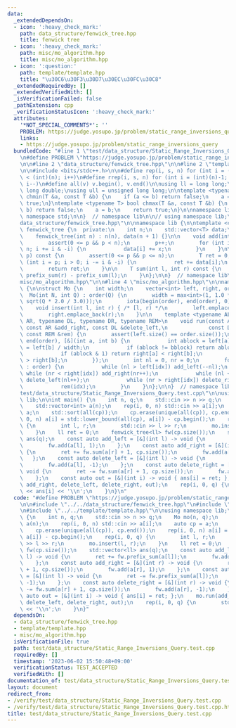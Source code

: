 ```yaml
---
data:
  _extendedDependsOn:
  - icon: ':heavy_check_mark:'
    path: data_structure/fenwick_tree.hpp
    title: fenwick tree
  - icon: ':heavy_check_mark:'
    path: misc/mo_algorithm.hpp
    title: misc/mo_algorithm.hpp
  - icon: ':question:'
    path: template/template.hpp
    title: "\u30C6\u30F3\u30D7\u30EC\u30FC\u30C8"
  _extendedRequiredBy: []
  _extendedVerifiedWith: []
  _isVerificationFailed: false
  _pathExtension: cpp
  _verificationStatusIcon: ':heavy_check_mark:'
  attributes:
    '*NOT_SPECIAL_COMMENTS*': ''
    PROBLEM: https://judge.yosupo.jp/problem/static_range_inversions_query
    links:
    - https://judge.yosupo.jp/problem/static_range_inversions_query
  bundledCode: "#line 1 \"test/data_structure/Static_Range_Inversions_Query.test.cpp\"\
    \n#define PROBLEM \"https://judge.yosupo.jp/problem/static_range_inversions_query\"\
    \n\n#line 2 \"data_structure/fenwick_tree.hpp\"\n\n#line 2 \"template/template.hpp\"\
    \n\n#include <bits/stdc++.h>\n\n#define rep(i, s, n) for (int i = (int)(s); i\
    \ < (int)(n); i++)\n#define rrep(i, s, n) for (int i = (int)(n)-1; i >= (int)(s);\
    \ i--)\n#define all(v) v.begin(), v.end()\n\nusing ll = long long;\nusing ld =\
    \ long double;\nusing ull = unsigned long long;\n\ntemplate <typename T> bool\
    \ chmin(T &a, const T &b) {\n    if (a <= b) return false;\n    a = b;\n    return\
    \ true;\n}\ntemplate <typename T> bool chmax(T &a, const T &b) {\n    if (a >=\
    \ b) return false;\n    a = b;\n    return true;\n}\n\nnamespace lib {\n\nusing\
    \ namespace std;\n\n}  // namespace lib\n\n// using namespace lib;\n#line 4 \"\
    data_structure/fenwick_tree.hpp\"\n\nnamespace lib {\n\ntemplate <class T> struct\
    \ fenwick_tree {\n  private:\n    int n;\n    std::vector<T> data;\n\n  public:\n\
    \    fenwick_tree(int n) : n(n), data(n + 1) {}\n\n    void add(int p, T x) {\n\
    \        assert(0 <= p && p < n);\n        p++;\n        for (int i = p; i <=\
    \ n; i += i & -i) {\n            data[i] += x;\n        }\n    }\n\n    T prefix_sum(int\
    \ p) const {\n        assert(0 <= p && p <= n);\n        T ret = 0;\n        for\
    \ (int i = p; i > 0; i -= i & -i) {\n            ret += data[i];\n        }\n\
    \        return ret;\n    }\n\n    T sum(int l, int r) const {\n        return\
    \ prefix_sum(r) - prefix_sum(l);\n    }\n};\n\n}  // namespace lib\n#line 2 \"\
    misc/mo_algorithm.hpp\"\n\n#line 4 \"misc/mo_algorithm.hpp\"\n\nnamespace lib\
    \ {\n\nstruct Mo {\n    int width;\n    vector<int> left, right, order;\n\n  \
    \  Mo(int N, int Q) : order(Q) {\n        width = max<int>(1, 1.0 * N / max<double>(1.0,\
    \ sqrt(Q * 2.0 / 3.0)));\n        iota(begin(order), end(order), 0);\n    }\n\n\
    \    void insert(int l, int r) { /* [l, r) */\n        left.emplace_back(l);\n\
    \        right.emplace_back(r);\n    }\n\n    template <typename AL, typename\
    \ AR, typename DL, typename DR, typename REM>\n    void run(const AL &add_left,\
    \ const AR &add_right, const DL &delete_left,\n             const DR &delete_right,\
    \ const REM &rem) {\n        assert(left.size() == order.size());\n        sort(begin(order),\
    \ end(order), [&](int a, int b) {\n            int ablock = left[a] / width, bblock\
    \ = left[b] / width;\n            if (ablock != bblock) return ablock < bblock;\n\
    \            if (ablock & 1) return right[a] < right[b];\n            return right[a]\
    \ > right[b];\n        });\n        int nl = 0, nr = 0;\n        for (auto idx\
    \ : order) {\n            while (nl > left[idx]) add_left(--nl);\n           \
    \ while (nr < right[idx]) add_right(nr++);\n            while (nl < left[idx])\
    \ delete_left(nl++);\n            while (nr > right[idx]) delete_right(--nr);\n\
    \            rem(idx);\n        }\n    }\n};\n\n}  // namespace lib\n#line 6 \"\
    test/data_structure/Static_Range_Inversions_Query.test.cpp\"\n\nusing namespace\
    \ lib;\n\nint main() {\n    int n, q;\n    std::cin >> n >> q;\n    Mo mo(n, q);\n\
    \    std::vector<int> a(n);\n    rep(i, 0, n) std::cin >> a[i];\n    auto cp =\
    \ a;\n    std::sort(all(cp));\n    cp.erase(unique(all(cp)), cp.end());\n    rep(i,\
    \ 0, n) a[i] = std::lower_bound(all(cp), a[i]) - cp.begin();\n    rep(i, 0, q)\
    \ {\n        int l, r;\n        std::cin >> l >> r;\n        mo.insert(l, r);\n\
    \    }\n    ll ret = 0;\n    fenwick_tree<ll> fw(cp.size());\n    std::vector<ll>\
    \ ans(q);\n    const auto add_left = [&](int l) -> void {\n        ret += fw.prefix_sum(a[l]);\n\
    \        fw.add(a[l], 1);\n    };\n    const auto add_right = [&](int r) -> void\
    \ {\n        ret += fw.sum(a[r] + 1, cp.size());\n        fw.add(a[r], 1);\n \
    \   };\n    const auto delete_left = [&](int l) -> void {\n        ret -= fw.prefix_sum(a[l]);\n\
    \        fw.add(a[l], -1);\n    };\n    const auto delete_right = [&](int r) ->\
    \ void {\n        ret -= fw.sum(a[r] + 1, cp.size());\n        fw.add(a[r], -1);\n\
    \    };\n    const auto out = [&](int i) -> void { ans[i] = ret; };\n    mo.run(add_left,\
    \ add_right, delete_left, delete_right, out);\n    rep(i, 0, q) {\n        std::cout\
    \ << ans[i] << '\\n';\n    }\n}\n"
  code: "#define PROBLEM \"https://judge.yosupo.jp/problem/static_range_inversions_query\"\
    \n\n#include \"../../data_structure/fenwick_tree.hpp\"\n#include \"../../misc/mo_algorithm.hpp\"\
    \n#include \"../../template/template.hpp\"\n\nusing namespace lib;\n\nint main()\
    \ {\n    int n, q;\n    std::cin >> n >> q;\n    Mo mo(n, q);\n    std::vector<int>\
    \ a(n);\n    rep(i, 0, n) std::cin >> a[i];\n    auto cp = a;\n    std::sort(all(cp));\n\
    \    cp.erase(unique(all(cp)), cp.end());\n    rep(i, 0, n) a[i] = std::lower_bound(all(cp),\
    \ a[i]) - cp.begin();\n    rep(i, 0, q) {\n        int l, r;\n        std::cin\
    \ >> l >> r;\n        mo.insert(l, r);\n    }\n    ll ret = 0;\n    fenwick_tree<ll>\
    \ fw(cp.size());\n    std::vector<ll> ans(q);\n    const auto add_left = [&](int\
    \ l) -> void {\n        ret += fw.prefix_sum(a[l]);\n        fw.add(a[l], 1);\n\
    \    };\n    const auto add_right = [&](int r) -> void {\n        ret += fw.sum(a[r]\
    \ + 1, cp.size());\n        fw.add(a[r], 1);\n    };\n    const auto delete_left\
    \ = [&](int l) -> void {\n        ret -= fw.prefix_sum(a[l]);\n        fw.add(a[l],\
    \ -1);\n    };\n    const auto delete_right = [&](int r) -> void {\n        ret\
    \ -= fw.sum(a[r] + 1, cp.size());\n        fw.add(a[r], -1);\n    };\n    const\
    \ auto out = [&](int i) -> void { ans[i] = ret; };\n    mo.run(add_left, add_right,\
    \ delete_left, delete_right, out);\n    rep(i, 0, q) {\n        std::cout << ans[i]\
    \ << '\\n';\n    }\n}"
  dependsOn:
  - data_structure/fenwick_tree.hpp
  - template/template.hpp
  - misc/mo_algorithm.hpp
  isVerificationFile: true
  path: test/data_structure/Static_Range_Inversions_Query.test.cpp
  requiredBy: []
  timestamp: '2023-06-02 15:50:48+09:00'
  verificationStatus: TEST_ACCEPTED
  verifiedWith: []
documentation_of: test/data_structure/Static_Range_Inversions_Query.test.cpp
layout: document
redirect_from:
- /verify/test/data_structure/Static_Range_Inversions_Query.test.cpp
- /verify/test/data_structure/Static_Range_Inversions_Query.test.cpp.html
title: test/data_structure/Static_Range_Inversions_Query.test.cpp
---
```

